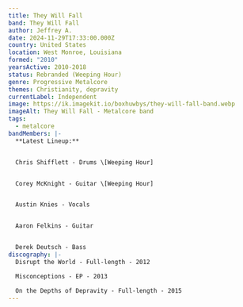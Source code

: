 ```yaml
---
title: They Will Fall
band: They Will Fall
author: Jeffrey A.
date: 2024-11-29T17:33:00.000Z
country: United States
location: West Monroe, Louisiana
formed: "2010"
yearsActive: 2010-2018
status: Rebranded (Weeping Hour)
genre: Progressive Metalcore
themes: Christianity, depravity
currentLabel: Independent
image: https://ik.imagekit.io/boxhuwbys/they-will-fall-band.webp
imageAlt: They Will Fall - Metalcore band
tags:
  - metalcore
bandMembers: |-
  **Latest Lineup:**


  Chris Shifflett - Drums \[Weeping Hour]


  Corey McKnight - Guitar \[Weeping Hour]


  Austin Knies - Vocals


  Aaron Felkins - Guitar


  Derek Deutsch - Bass
discography: |-
  Disrupt the World - Full-length - 2012

  Misconceptions - EP - 2013

  On the Depths of Depravity - Full-length - 2015
---
```

